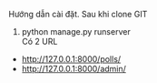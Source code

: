 Hướng dẫn cài đặt. Sau khi clone GIT

1. python manage.py runserver  
Có 2 URL  
 + http://127.0.0.1:8000/polls/
 + http://127.0.0.1:8000/admin/